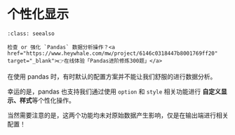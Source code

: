 # 个性化显示



```{admonition} 在线刷题
:class: seealso

检查 or 强化 `Pandas` 数据分析操作？<a href="https://www.heywhale.com/mw/project/6146c0318447b8001769ff20" target="_blank">👉在线体验「Pandas进阶修炼300题」</a>
```

在使用 pandas 时，有时默认的配置方案并不能让我们舒服的进行数据分析。

幸运的是，pandas 也支持我们通过使用 `option` 和 `style` 相关功能进行 **自定义显示、样式**等个性化操作。

当然需要注意的是，这两个功能均未对原始数据产生影响，仅是在输出端进行相关配置！

```{tableofcontents}
```
